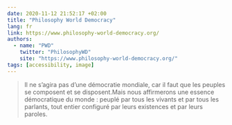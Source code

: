 ```yaml
---
date: 2020-11-12 21:52:17 +02:00
title: "Philosophy World Democracy"
lang: fr
link: https://www.philosophy-world-democracy.org/
authors:
  - name: "PWD"
    twitter: "PhilosophyWD"
    site: "https://www.philosophy-world-democracy.org/"
tags: [accessibility, image]
---
```


> Il ne s’agira pas d’une démocratie mondiale, car il faut que les peuples se composent et se disposent.Mais nous affirmerons une essence démocratique du monde : peuplé par tous les vivants et par tous les parlants, tout entier configuré par leurs existences et par  leurs paroles.

